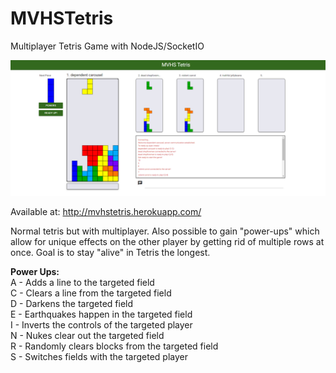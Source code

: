 # MVHSTetris
Multiplayer Tetris Game with NodeJS/SocketIO

![Screenshot](/Screenshot.PNG)

Available at: http://mvhstetris.herokuapp.com/

Normal tetris but with multiplayer. Also possible to gain "power-ups" which allow for unique effects on the other player by getting rid of multiple rows at once. Goal is to stay "alive" in Tetris the longest. 

<b>Power Ups: </b><br>
A - Adds a line to the targeted field<br>
C - Clears a line from the targeted field<br>
D - Darkens the targeted field<br>
E - Earthquakes happen in the targeted field<br>
I - Inverts the controls of the targeted player<br>
N - Nukes clear out the targeted field<br>
R - Randomly clears blocks from the targeted field<br>
S - Switches fields with the targeted player<br>
